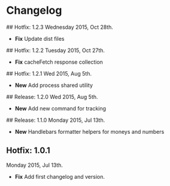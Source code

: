 # Changelog

## Hotfix: 1.2.3
Wednesday 2015, Oct 28th.

* **Fix** Update dist files

## Hotfix: 1.2.2
Tuesday 2015, Oct 27th.

* **Fix** cacheFetch response collection

## Hotfix: 1.2.1
Wed 2015, Aug 5th.

* **New** Add process shared utility

## Release: 1.2.0
Wed 2015, Aug 5th.

* **New** Add new command for tracking

## Release: 1.1.0
Monday 2015, Jul 13th.

* **New** Handlebars formatter helpers for moneys and numbers

## Hotfix: 1.0.1
Monday 2015, Jul 13th.

* **Fix** Add first changelog and version.
